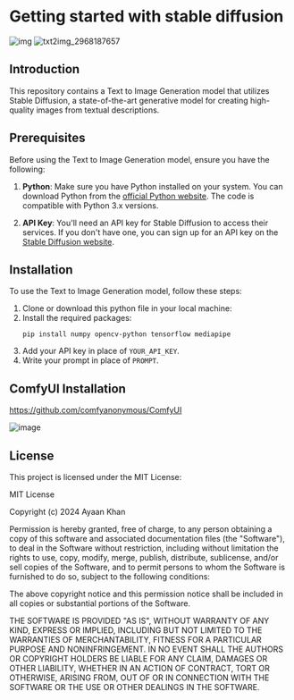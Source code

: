 # Getting started with stable diffusion
![img](https://github.com/ayaankhan28/GettingStartedStability/assets/98885614/dc49186d-3e63-42ed-8ef8-0f174cc43473)
![txt2img_2968187657](https://github.com/ayaankhan28/GettingStartedStability/assets/98885614/10fb1eed-ba15-4d04-b4e9-ea84108223fb)

## Introduction

This repository contains a Text to Image Generation model that utilizes Stable Diffusion, a state-of-the-art generative model for creating high-quality images from textual descriptions.

## Prerequisites

Before using the Text to Image Generation model, ensure you have the following:

1. **Python**: Make sure you have Python installed on your system. You can download Python from the [official Python website](https://www.python.org/downloads/). The code is compatible with Python 3.x versions.

2. **API Key**: You'll need an API key for Stable Diffusion to access their services. If you don't have one, you can sign up for an API key on the [Stable Diffusion website](https://stability.ai/).

## Installation

To use the Text to Image Generation model, follow these steps:

1. Clone or download this python file in your local machine:
2. Install the required packages:
   ```
   pip install numpy opencv-python tensorflow mediapipe
   ```
3. Add your API key in place of `YOUR_API_KEY`.
4. Write your prompt in place of `PROMPT`.

## ComfyUI Installation 
https://github.com/comfyanonymous/ComfyUI

  ![image](https://github.com/ayaankhan28/GettingStartedStability/assets/98885614/9eefd732-d285-4763-a097-bffbccdbcb41)

## License

This project is licensed under the MIT License:

MIT License

Copyright (c) 2024 Ayaan Khan

Permission is hereby granted, free of charge, to any person obtaining a copy
of this software and associated documentation files (the "Software"), to deal
in the Software without restriction, including without limitation the rights
to use, copy, modify, merge, publish, distribute, sublicense, and/or sell
copies of the Software, and to permit persons to whom the Software is
furnished to do so, subject to the following conditions:

The above copyright notice and this permission notice shall be included in all
copies or substantial portions of the Software.

THE SOFTWARE IS PROVIDED "AS IS", WITHOUT WARRANTY OF ANY KIND, EXPRESS OR
IMPLIED, INCLUDING BUT NOT LIMITED TO THE WARRANTIES OF MERCHANTABILITY,
FITNESS FOR A PARTICULAR PURPOSE AND NONINFRINGEMENT. IN NO EVENT SHALL THE
AUTHORS OR COPYRIGHT HOLDERS BE LIABLE FOR ANY CLAIM, DAMAGES OR OTHER
LIABILITY, WHETHER IN AN ACTION OF CONTRACT, TORT OR OTHERWISE, ARISING FROM,
OUT OF OR IN CONNECTION WITH THE SOFTWARE OR THE USE OR OTHER DEALINGS IN THE
SOFTWARE.